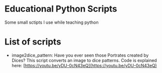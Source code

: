 # Educational Python Scripts
Some small sctipts I use while teaching python

# List of scripts
- image2dice_pattern: Have you ever seen those Portrates created by Dices? This script converts an image to dice patterns. Code is explained here: [https://youtu.be/yDU-0cN43eQ](https://youtu.be/yDU-0cN43eQ)
